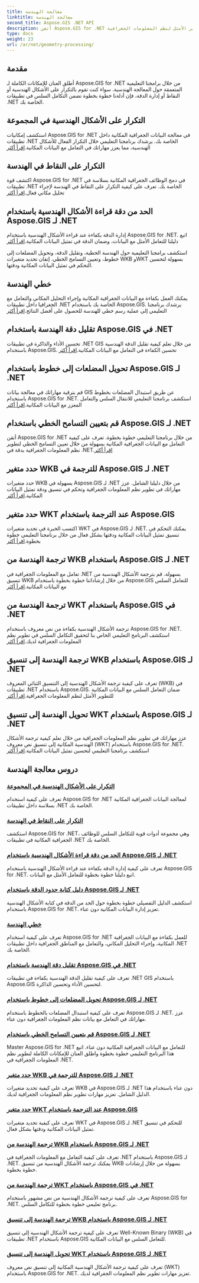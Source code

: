 ```yaml
---
title: معالجة الهندسة
linktitle: معالجة الهندسة
second_title: Aspose.GIS .NET API
description: أتقن Aspose.GIS for .NET من خلال برامجنا التعليمية الشاملة. تعلم المعالجة الهندسية الدقيقة والتحليل المكاني ومعالجة البيانات من أجل التطوير الأمثل لنظم المعلومات الجغرافية.
type: docs
weight: 23
url: /ar/net/geometry-processing/
---
```

## مقدمة

أطلق العنان للإمكانات الكاملة لـ Aspose.GIS for .NET من خلال برامجنا التعليمية المتعمقة حول المعالجة الهندسية. سواء كنت تقوم بالتكرار على الأشكال الهندسية أو النقاط أو إدارة الدقة، فإن أدلةنا خطوة بخطوة تضمن التكامل السلس في تطبيقات .NET الخاصة بك.

## التكرار على الأشكال الهندسية في المجموعة
 استكشف إمكانيات Aspose.GIS for .NET في معالجة البيانات الجغرافية المكانية داخل تطبيقات .NET الخاصة بك. يرشدك برنامجنا التعليمي خلال التكرار الفعال للأشكال الهندسية، مما يعزز مهاراتك في التعامل مع البيانات المكانية.[اقرأ أكثر](./iterate-over-geometries-in-collection/)

## التكرار على النقاط في الهندسة
 اكتشف قوة Aspose.GIS for .NET في دمج الوظائف الجغرافية المكانية بسلاسة في تطبيقات .NET الخاصة بك. تعرف على كيفية التكرار على النقاط في الهندسة لإجراء تحليل مكاني فعال.[اقرأ أكثر](./iterate-over-points-in-geometry/)

## الحد من دقة قراءة الأشكال الهندسية باستخدام Aspose.GIS لـ .NET
إدارة الدقة بكفاءة عند قراءة الأشكال الهندسية باستخدام Aspose.GIS for .NET. اتبع دليلنا للتعامل الأمثل مع البيانات، وضمان الدقة في تمثيل البيانات المكانية.[اقرأ أكثر](./limit-precision-reading-geometries/)

استكشف برامجنا التعليمية حول الهندسة الخطية، وتقليل الدقة، وتحويل المضلعات إلى خطوط، وتعيين التسامح الخطي. إتقان تحديد متغيرات WKB وWKT بسهولة لتحسين التحكم في تمثيل البيانات المكانية ودقتها.

## خطي الهندسة
 يمكنك العمل بكفاءة مع البيانات الجغرافية المكانية وإجراء التحليل المكاني والتعامل مع الجغرافيا داخل تطبيقات .NET الخاصة بك باستخدام Aspose.GIS. يرشدك برنامجنا التعليمي إلى عملية رسم خطي للهندسة للحصول على أفضل النتائج.[اقرأ أكثر](./linearize-geometry/)

## تقليل دقة الهندسة باستخدام Aspose.GIS في .NET
 تحسين الأداء والذاكرة في تطبيقات .NET GIS من خلال تعلم كيفية تقليل الدقة الهندسية باستخدام Aspose.GIS. تحسين الكفاءة في التعامل مع البيانات المكانية.[اقرأ أكثر](./reduce-geometry-precision/)

## تحويل المضلعات إلى خطوط باستخدام Aspose.GIS لـ .NET
قم بترقية مهاراتك في معالجة بيانات GIS عن طريق استبدال المضلعات بخطوط باستخدام Aspose.GIS for .NET. استكشف برنامجنا التعليمي للانتقال السلس والتعامل المعزز مع البيانات المكانية.[اقرأ أكثر](./replace-polygons-with-lines/)

## قم بتعيين التسامح الخطي باستخدام Aspose.GIS لـ .NET
 أتقن Aspose.GIS for .NET من خلال برنامجنا التعليمي خطوة بخطوة. تعرف على كيفية التعامل مع البيانات الجغرافية المكانية بسهولة من خلال تعيين التسامح الخطي لتطوير نظم المعلومات الجغرافية بدقة في .NET.[اقرأ أكثر](./set-linearization-tolerance/)

## حدد متغير WKB للترجمة في Aspose.GIS لـ .NET
 حدد متغيرات WKB بسهولة في Aspose.GIS لـ .NET من خلال دليلنا الشامل. عزز مهاراتك في تطوير نظم المعلومات الجغرافية وتحكم في تنسيق ودقة تمثيل البيانات المكانية.[اقرأ أكثر](./specify-wkb-variant-on-translation/)

## حدد متغير WKT عند الترجمة باستخدام Aspose.GIS
 اكتسب الخبرة في تحديد متغيرات WKT في Aspose.GIS لـ .NET. يمكنك التحكم في تنسيق تمثيل البيانات المكانية ودقتها بشكل فعال من خلال برنامجنا التعليمي خطوة بخطوة.[اقرأ أكثر](./specify-wkt-variant-on-translation/)

## ترجمة الهندسة من WKB باستخدام Aspose.GIS لـ .NET
تعامل مع المعلومات الجغرافية في .NET بسهولة. قم بترجمة الأشكال الهندسية من تنسيق WKB من خلال إرشاداتنا خطوة بخطوة باستخدام Aspose.GIS للتعامل السلس مع البيانات المكانية.[اقرأ أكثر](./translate-geometry-from-wkb/)

## ترجمة الهندسة من WKT باستخدام Aspose.GIS في .NET
 ترجمة الأشكال الهندسية بكفاءة من نص معروف باستخدام Aspose.GIS for .NET. استكشف البرنامج التعليمي الخاص بنا لتحقيق التكامل السلس في تطوير نظم المعلومات الجغرافية لديك.[اقرأ أكثر](./translate-geometry-from-wkt/)

## ترجمة الهندسة إلى تنسيق WKB باستخدام Aspose.GIS لـ .NET
 تعرف على كيفية ترجمة الأشكال الهندسية إلى التنسيق الثنائي المعروف (WKB) في تطبيقات .NET باستخدام Aspose.GIS. ضمان التعامل السلس مع البيانات المكانية للتطوير الأمثل لنظم المعلومات الجغرافية.[اقرأ أكثر](./translate-geometry-to-wkb/)

## تحويل الهندسة إلى تنسيق WKT باستخدام Aspose.GIS لـ .NET
 عزز مهاراتك في تطوير نظم المعلومات الجغرافية من خلال تعلم كيفية ترجمة الأشكال الهندسية المكانية إلى تنسيق نص معروف (WKT) باستخدام Aspose.GIS for .NET. استكشف برنامجنا التعليمي لتحسين تمثيل البيانات المكانية.[اقرأ أكثر](./translate-geometry-to-wkt/)

## دروس معالجة الهندسة
### [التكرار على الأشكال الهندسية في المجموعة](./iterate-over-geometries-in-collection/)
تعرف على كيفية استخدام Aspose.GIS for .NET لمعالجة البيانات الجغرافية المكانية بسلاسة داخل تطبيقات .NET الخاصة بك.
### [التكرار على النقاط في الهندسة](./iterate-over-points-in-geometry/)
استكشف Aspose.GIS for .NET، وهي مجموعة أدوات قوية للتكامل السلس للوظائف الجغرافية المكانية في تطبيقات .NET الخاصة بك.
### [الحد من دقة قراءة الأشكال الهندسية باستخدام Aspose.GIS لـ .NET](./limit-precision-reading-geometries/)
تعرف على كيفية إدارة الدقة بكفاءة عند قراءة الأشكال الهندسية باستخدام Aspose.GIS for .NET. اتبع دليلنا خطوة بخطوة للتعامل الأمثل مع البيانات.
### [دليل كتابة حدود الدقة باستخدام Aspose.GIS لـ .NET](./limit-precision-writing-geometries/)
استكشف الدليل التفصيلي خطوة بخطوة حول الحد من الدقة في كتابة الأشكال الهندسية باستخدام Aspose.GIS for .NET. تعزيز إدارة البيانات المكانية دون عناء.
### [خطي الهندسة](./linearize-geometry/)
تعرف على كيفية استخدام Aspose.GIS for .NET للعمل بكفاءة مع البيانات الجغرافية المكانية، وإجراء التحليل المكاني، والتعامل مع المناطق الجغرافية داخل تطبيقات .NET الخاصة بك.
### [تقليل دقة الهندسة باستخدام Aspose.GIS في .NET](./reduce-geometry-precision/)
تعرف على كيفية تقليل الدقة الهندسية بكفاءة في تطبيقات .NET GIS باستخدام Aspose.GIS لتحسين الأداء وتحسين الذاكرة.
### [تحويل المضلعات إلى خطوط باستخدام Aspose.GIS لـ .NET](./replace-polygons-with-lines/)
تعرف على كيفية استبدال المضلعات بالخطوط باستخدام Aspose.GIS لـ .NET. عزز مهاراتك في التعامل مع بيانات نظم المعلومات الجغرافية دون عناء.
### [قم بتعيين التسامح الخطي باستخدام Aspose.GIS لـ .NET](./set-linearization-tolerance/)
Master Aspose.GIS for .NET للتعامل مع البيانات الجغرافية المكانية دون عناء. اتبع هذا البرنامج التعليمي خطوة بخطوة واطلق العنان للإمكانات الكاملة لتطوير نظم المعلومات الجغرافية في .NET.
### [حدد متغير WKB للترجمة في Aspose.GIS لـ .NET](./specify-wkb-variant-on-translation/)
تعرف على كيفية تحديد متغيرات WKB في Aspose.GIS لـ .NET دون عناء باستخدام هذا الدليل الشامل. تعزيز مهارات تطوير نظم المعلومات الجغرافية لديك.
### [حدد متغير WKT عند الترجمة باستخدام Aspose.GIS](./specify-wkt-variant-on-translation/)
تعرف على كيفية تحديد متغيرات WKT في Aspose.GIS لـ .NET للتحكم في تنسيق تمثيل البيانات المكانية ودقتها بشكل فعال.
### [ترجمة الهندسة من WKB باستخدام Aspose.GIS لـ .NET](./translate-geometry-from-wkb/)
تعرف على كيفية التعامل مع المعلومات الجغرافية في .NET باستخدام Aspose.GIS لـ .NET. يمكنك ترجمة الأشكال الهندسية من تنسيق WKB بسهولة من خلال إرشادات خطوة بخطوة.
### [ترجمة الهندسة من WKT باستخدام Aspose.GIS في .NET](./translate-geometry-from-wkt/)
تعرف على كيفية ترجمة الأشكال الهندسية من نص مشهور باستخدام Aspose.GIS for .NET. برنامج تعليمي خطوة بخطوة للتكامل السلس.
### [ترجمة الهندسة إلى تنسيق WKB باستخدام Aspose.GIS لـ .NET](./translate-geometry-to-wkb/)
تعرف على كيفية ترجمة الأشكال الهندسية إلى تنسيق Well-Known Binary (WKB) في تطبيقات .NET باستخدام Aspose.GIS للتعامل السلس مع البيانات المكانية.
### [تحويل الهندسة إلى تنسيق WKT باستخدام Aspose.GIS لـ .NET](./translate-geometry-to-wkt/)
تعرف على كيفية ترجمة الأشكال الهندسية المكانية إلى تنسيق نص معروف (WKT) باستخدام Aspose.GIS for .NET. تعزيز مهارات تطوير نظم المعلومات الجغرافية لديك.